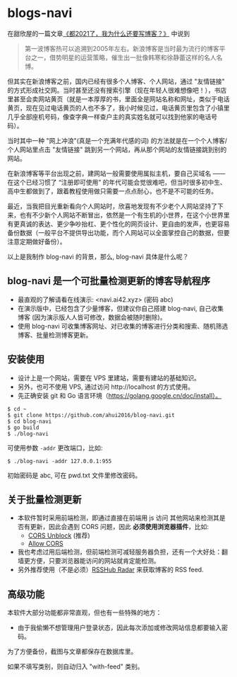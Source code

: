 # blogs-navi

在甜欣屋的一篇文章[《都2021了，我为什么还要写博客？》](https://tcxx.info/notion/761.html) 中说到

> 第一波博客热可以追溯到2005年左右。新浪博客是当时最为流行的博客平台之一，借势明星的运营策略，催生出一批像韩寒和徐静蕾这样的名人名博。

但其实在新浪博客之前，国内已经有很多个人博客、个人网站，通过 "友情链接" 的方式形成社交网。当时甚至还没有搜索引擎（现在年轻人很难想像吧！），书店里甚至会卖网站黄页（就是一本厚厚的书，里面全是网站名称和网址，类似于电话黄页，现在见过电话黄页的人也不多了，我小时候见过，电话黄页里包含了小镇里几乎全部座机号码，像查字典一样查户主的真实姓名就可以找到他家的电话号码）。

当时其中一种 "网上冲浪"(真是一个充满年代感的词) 的方法就是在一个个人博客/个人网站里点击 "友情链接" 跳到另一个网站，再从那个网站的友情链接跳到别的网站。

在新浪博客等平台出现之前，建网站一般需要使用属拟主机，要自己买域名 —— 在这个已经习惯了 “注册即可使用” 的年代可能会觉很难吧，但当时很多初中生、高中生都做到了，跟着教程使用做只需要一点点耐心，也不是不可能的任务。

最近，当我把目光重新看向个人网站时，欣喜地发现有不少老个人网站坚持了下来，也有不少新个人网站不断冒出，依然是一个有生机的小世界，在这个小世界里有更真诚的表达、更少争吵抬杠、更个性化的网页设计、更自由的发声，也更容易备份数据（一般平台不提供导出功能，而个人网站可以全面掌控自己的数据，但要注意定期做好备份）。

以上是我制作 blog-navi 的背景，那么, blog-navi 具体是什么呢？

## blog-navi 是一个可批量检测更新的博客导航程序

- 最直观的了解请看在线演示: <navi.ai42.xyz> (密码 abc)
- 在演示版中，已经包含了少量博客，但建议你自己搭建 blog-navi, 自己收集博客 (因为演示版人人皆可修改，数据会被随时删除)。
- 使用 blog-navi 可收集博客网址、对已收集的博客进行分类和搜索、随机筛选博客、批量检测博客更新。

## 安装使用

- 设计上是一个网站，需要在 VPS 里建站，需要有建站的基础知识。
- 另外，也可不使用 VPS, 通过访问 http://localhost 的方式使用。
- 先正确安装 git 和 Go 语言环境（https://golang.google.cn/doc/install）。

```
$ cd ~
$ git clone https://github.com/ahui2016/blog-navi.git
$ cd blog-navi
$ go build
$ ./blog-navi
```

可使用参数 `-addr` 更改端口，比如:

```
$ ./blog-navi -addr 127.0.0.1:955
```

初始密码是 abc, 可在 pwd.txt 文件里修改密码。


## 关于批量检测更新

- 本软件暂时采用前端检测，即通过直接在前端用 js 访问 其他网站来检测其是否有更新，因此会遇到 CORS 问题，因此 **必须使用浏览器插件**，比如:
  - [CORS Unblock](https://chrome.google.com/webstore/detail/cors-unblock/lfhmikememgdcahcdlaciloancbhjino/) (推荐)
  - [Allow CORS](https://chrome.google.com/webstore/detail/allow-cors-access-control/lhobafahddgcelffkeicbaginigeejlf)
- 我也考虑过用后端检测，但前端检测可减轻服务器负担，还有一个大好处：翻墙更方便，只要浏览器能访问的网站就肯定能检测。
- 另外推荐使用（不是必须）[RSSHub Radar](https://chrome.google.com/webstore/detail/rsshub-radar/kefjpfngnndepjbopdmoebkipbgkggaa) 来获取博客的 RSS feed.

## 高级功能

本软件大部分功能都非常直观，但也有一些特殊的地方：

- 由于我偷懒不想管理用户登录状态，因此每次添加或修改网站信息都要输入密码。

为了方便备份，截图与文章都保存在数据库里。

如果不填写类别，则自动归入 "with-feed" 类别。
